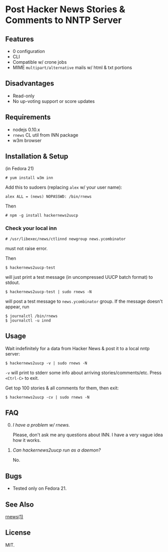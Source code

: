 # Post Hacker News Stories & Comments to NNTP Server

## Features

* 0 configuration
* CLI
* Compatible w/ crone jobs
* MIME `multipart/alternative` mails w/ html & txt portions


## Disadvantages

* Read-only
* No up-voting support or score updates


## Requirements

* nodejs 0.10.x
* `rnews` CL util from INN package
* w3m browser


## Installation & Setup

(in Fedora 21)

	# yum install w3m inn

Add this to sudoers (replacing `alex` w/ your user name):

	alex ALL = (news) NOPASSWD: /bin/rnews

Then

	# npm -g install hackernews2uucp


### Check your local inn

	# /usr/libexec/news/ctlinnd newgroup news.ycombinator

must not raise error.

Then

	$ hackernews2uucp-test

will just print a test message (in uncompressed UUCP batch format) to
stdout.

	$ hackernews2uucp-test | sudo rnews -N

will post a test message to `news.ycombinator` group. If the message
doesn't appear, run

	$ journalctl /bin/rnews
	$ journalctl -u innd


## Usage

Wait indefinitely for a data from Hacker News & post it to a local nntp
server:

	$ hackernews2uucp -v | sudo rnews -N

`-v` will print to stderr some info about arriving stories/comments/etc.
Press `<Ctrl-C>` to exit.

Get top 100 stories & all comments for them, then exit:

	$ hackernews2uucp -cv | sudo rnews -N


## FAQ

0. _I have a problem w/ rnews._

	Please, don't ask me any questions about INN. I have a very vague
	idea how it works.

1. _Can hackernews2uucp run as a daemon?_

	No.


## Bugs

* Tested only on Fedora 21.


## See Also

[rnews(1)](http://www.eyrie.org/~eagle/software/inn/docs/rnews.html)


## License

MIT.
